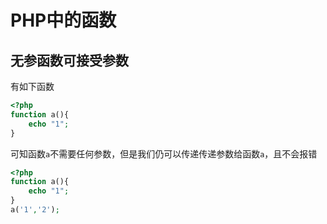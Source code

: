 # PHP中的函数

## 无参函数可接受参数

有如下函数

```php
<?php
function a(){
	echo "1";
}
```

可知函数`a`不需要任何参数，但是我们仍可以传递传递参数给函数`a`，且不会报错

```php
<?php
function a(){
	echo "1";
}
a('1','2');
```

